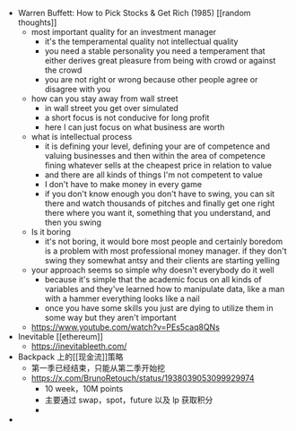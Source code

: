 - Warren Buffett: How to Pick Stocks & Get Rich (1985) [[random thoughts]]
	- most important quality for an investment manager
		- it's the temperamental quality not intellectual quality
		- you need a stable personality you need a temperament that either derives great pleasure from being with crowd or against the crowd
		- you are not right or wrong because other people agree or disagree with you
	- how can you stay away from wall street
		- in wall street you get over simulated
		- a short focus is not conducive for long profit
		- here I can just focus on what business are worth
	- what is intellectual process
		- it is defining your level, defining your are of competence and valuing businesses and then within the area of competence fining whatever sells at the cheapest price in relation to value
		- and there are all kinds of things I'm not competent to value
		- I don't have to make money in every game
		- if you don't know enough you don't have to swing, you can sit there and watch thousands of pitches and finally get one right there where you want it, something that you understand, and then you swing
	- Is it boring
		- it's not boring, it would bore most people and certainly boredom is a problem with most professional money manager. if they don't swing they somewhat antsy and their clients are starting yelling
	- your approach seems so simple why doesn't everybody do it well
		- because it's simple that the academic focus on all kinds of variables and they've learned how to manipulate data, like a man with a hammer everything looks like a nail
		- once you have some skills you just are dying to utilize them in some way but they aren't important
	- https://www.youtube.com/watch?v=PEs5caq8QNs
- Inevitable [[ethereum]]
	- https://inevitableeth.com/
- Backpack 上的[[现金流]]策略
	- 第一季已经结束，只能从第二季开始挖
	- https://x.com/BrunoRetouch/status/1938039053099929974
		- 10 week，10M points
		- 主要通过 swap，spot，future 以及 lp 获取积分
		-
-